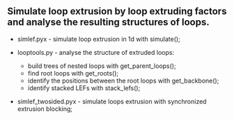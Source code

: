 ## Simulate loop extrusion by loop extruding factors and analyse the resulting structures of loops.

- simlef.pyx - simulate loop extrusion in 1d with simulate();

- looptools.py - analyse the structure of extruded loops:
    - build trees of nested loops with get_parent_loops();
    - find root loops with get_roots();
    - identify the positions between the root loops with get_backbone();
    - identify stacked LEFs with stack_lefs();
    
- simlef_twosided.pyx - simulate loops extrusion with synchronized extrusion blocking;


